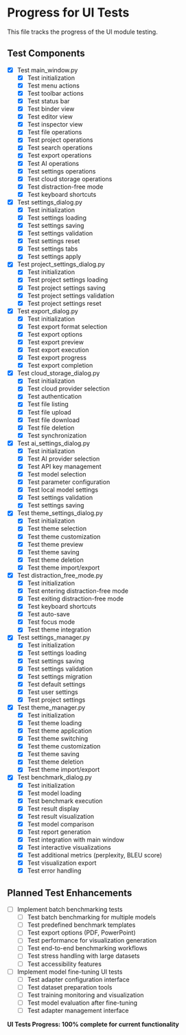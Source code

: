# Progress for UI Tests

This file tracks the progress of the UI module testing.

## Test Components

- [x] Test main_window.py
  - [x] Test initialization
  - [x] Test menu actions
  - [x] Test toolbar actions
  - [x] Test status bar
  - [x] Test binder view
  - [x] Test editor view
  - [x] Test inspector view
  - [x] Test file operations
  - [x] Test project operations
  - [x] Test search operations
  - [x] Test export operations
  - [x] Test AI operations
  - [x] Test settings operations
  - [x] Test cloud storage operations
  - [x] Test distraction-free mode
  - [x] Test keyboard shortcuts

- [x] Test settings_dialog.py
  - [x] Test initialization
  - [x] Test settings loading
  - [x] Test settings saving
  - [x] Test settings validation
  - [x] Test settings reset
  - [x] Test settings tabs
  - [x] Test settings apply

- [x] Test project_settings_dialog.py
  - [x] Test initialization
  - [x] Test project settings loading
  - [x] Test project settings saving
  - [x] Test project settings validation
  - [x] Test project settings reset

- [x] Test export_dialog.py
  - [x] Test initialization
  - [x] Test export format selection
  - [x] Test export options
  - [x] Test export preview
  - [x] Test export execution
  - [x] Test export progress
  - [x] Test export completion

- [x] Test cloud_storage_dialog.py
  - [x] Test initialization
  - [x] Test cloud provider selection
  - [x] Test authentication
  - [x] Test file listing
  - [x] Test file upload
  - [x] Test file download
  - [x] Test file deletion
  - [x] Test synchronization

- [x] Test ai_settings_dialog.py
  - [x] Test initialization
  - [x] Test AI provider selection
  - [x] Test API key management
  - [x] Test model selection
  - [x] Test parameter configuration
  - [x] Test local model settings
  - [x] Test settings validation
  - [x] Test settings saving

- [x] Test theme_settings_dialog.py
  - [x] Test initialization
  - [x] Test theme selection
  - [x] Test theme customization
  - [x] Test theme preview
  - [x] Test theme saving
  - [x] Test theme deletion
  - [x] Test theme import/export

- [x] Test distraction_free_mode.py
  - [x] Test initialization
  - [x] Test entering distraction-free mode
  - [x] Test exiting distraction-free mode
  - [x] Test keyboard shortcuts
  - [x] Test auto-save
  - [x] Test focus mode
  - [x] Test theme integration

- [x] Test settings_manager.py
  - [x] Test initialization
  - [x] Test settings loading
  - [x] Test settings saving
  - [x] Test settings validation
  - [x] Test settings migration
  - [x] Test default settings
  - [x] Test user settings
  - [x] Test project settings

- [x] Test theme_manager.py
  - [x] Test initialization
  - [x] Test theme loading
  - [x] Test theme application
  - [x] Test theme switching
  - [x] Test theme customization
  - [x] Test theme saving
  - [x] Test theme deletion
  - [x] Test theme import/export

- [x] Test benchmark_dialog.py
  - [x] Test initialization
  - [x] Test model loading
  - [x] Test benchmark execution
  - [x] Test result display
  - [x] Test result visualization
  - [x] Test model comparison
  - [x] Test report generation
  - [x] Test integration with main window
  - [x] Test interactive visualizations
  - [x] Test additional metrics (perplexity, BLEU score)
  - [x] Test visualization export
  - [x] Test error handling

## Planned Test Enhancements

- [ ] Implement batch benchmarking tests
  - [ ] Test batch benchmarking for multiple models
  - [ ] Test predefined benchmark templates
  - [ ] Test export options (PDF, PowerPoint)
  - [ ] Test performance for visualization generation
  - [ ] Test end-to-end benchmarking workflows
  - [ ] Test stress handling with large datasets
  - [ ] Test accessibility features

- [ ] Implement model fine-tuning UI tests
  - [ ] Test adapter configuration interface
  - [ ] Test dataset preparation tools
  - [ ] Test training monitoring and visualization
  - [ ] Test model evaluation after fine-tuning
  - [ ] Test adapter management interface

**UI Tests Progress: 100% complete for current functionality**
